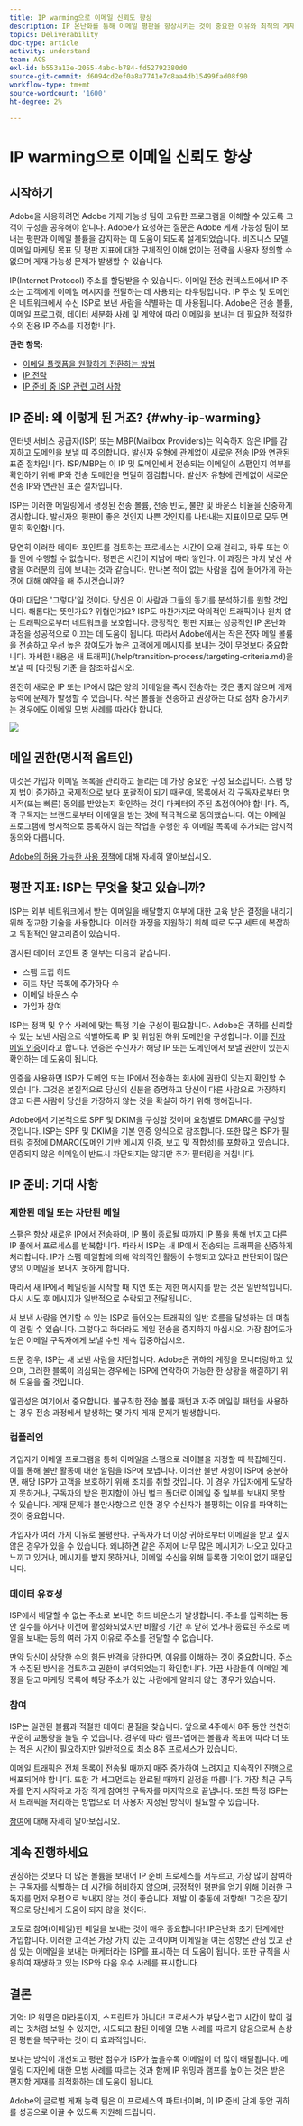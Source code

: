 ```yaml
---
title: IP warming으로 이메일 신뢰도 향상
description: IP 온난화를 통해 이메일 평판을 향상시키는 것이 중요한 이유와 최적의 게재 능력을 위해 어떻게 진행해야 하는지 알아봅니다.
topics: Deliverability
doc-type: article
activity: understand
team: ACS
exl-id: b553a13e-2055-4abc-b784-fd52792380d0
source-git-commit: d6094cd2ef0a8a7741e7d8aa4db15499fad08f90
workflow-type: tm+mt
source-wordcount: '1600'
ht-degree: 2%

---
```


# IP warming으로 이메일 신뢰도 향상

<!--Increase your email reputation with IP warming

## IP Warming overview

In the Adobe Deliverability Consulting and Deliverability Operations teams, we have a vested interest in helping new Campaign customers be as successful as possible as they embark on the route of an IP warming process. If you’ve never been a part of such a project, you may have a lot of questions about it. Let’s get down to the details!-->

## 시작하기

Adobe을 사용하려면 Adobe 게재 가능성 팀이 고유한 프로그램을 이해할 수 있도록 고객이 구성을 공유해야 합니다. Adobe가 요청하는 질문은 Adobe 게재 가능성 팀이 보내는 평판과 이메일 볼륨을 감지하는 데 도움이 되도록 설계되었습니다. 비즈니스 모델, 이메일 마케팅 목표 및 평판 지표에 대한 구체적인 이해 없이는 전략을 사용자 정의할 수 없으며 게재 가능성 문제가 발생할 수 있습니다.

IP(Internet Protocol) 주소를 할당받을 수 있습니다. 이메일 전송 컨텍스트에서 IP 주소는 고객에게 이메일 메시지를 전달하는 데 사용되는 라우팅입니다. IP 주소 및 도메인은 네트워크에서 수신 ISP로 보낸 사람을 식별하는 데 사용됩니다. Adobe은 전송 볼륨, 이메일 프로그램, 데이터 세분화 사례 및 계약에 따라 이메일을 보내는 데 필요한 적절한 수의 전용 IP 주소를 지정합니다.

**관련 항목:**
* [이메일 플랫폼을 원활하게 전환하는 방법](../../help/transition-process/switching-email-platforms.md)
* [IP 전략](../../help/transition-process/infrastructure.md#ip-strategy)
* [IP 준비 중 ISP 관련 고려 사항](../../help/transition-process/isp-specific-considerations-during-ip-warming.md)

## IP 준비: 왜 이렇게 된 거죠? {#why-ip-warming}

인터넷 서비스 공급자(ISP) 또는 MBP(Mailbox Providers)는 익숙하지 않은 IP를 감지하고 도메인을 보낼 때 주의합니다. 발신자 유형에 관계없이 새로운 전송 IP와 연관된 표준 절차입니다. ISP/MBP는 이 IP 및 도메인에서 전송되는 이메일이 스팸인지 여부를 확인하기 위해 IP와 전송 도메인을 면밀히 점검합니다.  발신자 유형에 관계없이 새로운 전송 IP와 연관된 표준 절차입니다.

ISP는 이러한 메일링에서 생성된 전송 볼륨, 전송 빈도, 불만 및 바운스 비율을 신중하게 검사합니다. 발신자의 평판이 좋은 것인지 나쁜 것인지를 나타내는 지표이므로 모두 면밀히 확인합니다.

당연히 이러한 데이터 포인트를 검토하는 프로세스는 시간이 오래 걸리고, 하루 또는 이틀 안에 수행할 수 없습니다. 평판은 시간이 지남에 따라 쌓인다. 이 과정은 마치 낯선 사람을 여러분의 집에 보내는 것과 같습니다. 만나본 적이 없는 사람을 집에 들어가게 하는 것에 대해 예약을 해 주시겠습니까?

아마 대답은 &#39;그렇다&#39;일 것이다. 당신은 이 사람과 그들의 동기를 분석하기를 원할 것입니다. 해롭다는 뜻인가요? 위협인가요? ISP도 마찬가지로 악의적인 트래픽이나 원치 않는 트래픽으로부터 네트워크를 보호합니다. 긍정적인 평판 지표는 성공적인 IP 온난화 과정을 성공적으로 이끄는 데 도움이 됩니다. 따라서 Adobe에서는 작은 전자 메일 볼륨을 전송하고 우선 높은 참여도가 높은 고객에게 메시지를 보내는 것이 무엇보다 중요합니다. 자세한 내용은 새 트래픽](/help/transition-process/targeting-criteria.md)을 보낼 때 [타깃팅 기준 을 참조하십시오.

완전히 새로운 IP 또는 IP에서 많은 양의 이메일을 즉시 전송하는 것은 좋지 않으며 게재 능력에 문제가 발생할 수 있습니다. 작은 볼륨을 전송하고 권장하는 대로 점차 증가시키는 경우에도 이메일 모범 사례를 따라야 합니다.

![](../../help/assets/ip-warming-volume-trend.png)

## 메일 권한(명시적 옵트인)

이것은 가입자 이메일 목록을 관리하고 늘리는 데 가장 중요한 구성 요소입니다. 스팸 방지 법이 증가하고 국제적으로 보다 포괄적이 되기 때문에, 목록에서 각 구독자로부터 명시적(또는 빠른) 동의를 받았는지 확인하는 것이 마케터의 주된 초점이어야 합니다. 즉, 각 구독자는 브랜드로부터 이메일을 받는 것에 적극적으로 동의했습니다. 이는 이메일 프로그램에 명시적으로 등록하지 않는 작업을 수행한 후 이메일 목록에 추가되는 암시적 동의와 다릅니다.

[Adobe의 허용 가능한 사용 정책](https://www.adobe.com/legal/terms/aup.html)에 대해 자세히 알아보십시오.

## 평판 지표: ISP는 무엇을 찾고 있습니까?

ISP는 외부 네트워크에서 받는 이메일을 배달할지 여부에 대한 교육 받은 결정을 내리기 위해 정교한 기술을 사용합니다. 이러한 과정을 지원하기 위해 때로 도구 세트에 복잡하고 독점적인 알고리즘이 있습니다.

검사된 데이터 포인트 중 일부는 다음과 같습니다.

* 스팸 트랩 히트
* 히트 차단 목록에 추가하다 수
* 이메일 바운스 수
* 가입자 참여

ISP는 정책 및 우수 사례에 맞는 특정 기술 구성이 필요합니다. Adobe은 귀하를 신뢰할 수 있는 보낸 사람으로 식별하도록 IP 및 위임된 하위 도메인을 구성합니다. 이를 [전자 메일 인증](/help/transition-process/infrastructure.md#authentication)이라고 합니다. 인증은 수신자가 해당 IP 또는 도메인에서 보낼 권한이 있는지 확인하는 데 도움이 됩니다.

인증을 사용하면 ISP가 도메인 또는 IP에서 전송하는 회사에 권한이 있는지 확인할 수 있습니다. 그것은 본질적으로 당신의 신분을 증명하고 당신이 다른 사람으로 가장하지 않고 다른 사람이 당신을 가장하지 않는 것을 확실히 하기 위해 행해집니다.

Adobe에서 기본적으로 SPF 및 DKIM을 구성할 것이며 요청별로 DMARC를 구성할 것입니다. ISP는 SPF 및 DKIM을 기본 인증 양식으로 참조합니다. 또한 많은 ISP가 필터링 결정에 DMARC(도메인 기반 메시지 인증, 보고 및 적합성)를 포함하고 있습니다. 인증되지 않은 이메일이 반드시 차단되지는 않지만 추가 필터링을 거칩니다.

## IP 준비: 기대 사항

### 제한된 메일 또는 차단된 메일

스팸은 항상 새로운 IP에서 전송하며, IP 풀이 종료될 때까지 IP 풀을 통해 번지고 다른 IP 풀에서 프로세스를 반복합니다. 따라서 ISP는 새 IP에서 전송되는 트래픽을 신중하게 처리합니다. IP가 스팸 메일함에 의해 악의적인 활동이 수행되고 있다고 판단되어 많은 양의 이메일을 보내지 못하게 합니다.

따라서 새 IP에서 메일링을 시작할 때 지연 또는 제한 메시지를 받는 것은 일반적입니다. 다시 시도 후 메시지가 일반적으로 수락되고 전달됩니다.

새 보낸 사람을 연기할 수 있는 ISP로 들어오는 트래픽의 일반 흐름을 달성하는 데 며칠이 걸릴 수 있습니다. 그렇다고 하더라도 메일 전송을 중지하지 마십시오. 가장 참여도가 높은 이메일 구독자에게 보낼 수만 계속 집중하십시오.

드문 경우, ISP는 새 보낸 사람을 차단합니다. Adobe은 귀하의 계정을 모니터링하고 있으며, 그러한 블록이 의심되는 경우에는 ISP에 연락하여 가능한 한 상황을 해결하기 위해 도움을 줄 것입니다.

일관성은 여기에서 중요합니다. 불규칙한 전송 볼륨 패턴과 자주 메일링 패턴을 사용하는 경우 전송 과정에서 발생하는 몇 가지 게재 문제가 발생합니다.

### 컴플레인

[](/help/metrics/complaints.md) 가입자가 이메일 프로그램을 통해 이메일을 스팸으로 레이블을 지정할 때 복잡해진다. 이를 통해 불만 활동에 대한 알림을 ISP에 보냅니다. 이러한 불만 사항이 ISP에 충분하면, 해당 ISP가 고객을 보호하기 위해 조치를 취할 것입니다. 이 경우 가입자에게 도달하지 못하거나, 구독자의 받은 편지함이 아닌 벌크 폴더로 이메일 중 일부를 보내지 못할 수 있습니다. 게재 문제가 불만사항으로 인한 경우 수신자가 불평하는 이유를 파악하는 것이 중요합니다.

가입자가 여러 가지 이유로 불평한다. 구독자가 더 이상 귀하로부터 이메일을 받고 싶지 않은 경우가 있을 수 있습니다. 왜냐하면 같은 주제에 너무 많은 메시지가 나오고 있다고 느끼고 있거나, 메시지를 받지 못하거나, 이메일 수신을 위해 등록한 기억이 없기 때문입니다.

### 데이터 유효성

ISP에서 배달할 수 없는 주소로 보내면 하드 바운스가 발생합니다. 주소를 입력하는 동안 실수를 하거나 이전에 활성화되었지만 비활성 기간 후 닫혀 있거나 종료된 주소로 메일을 보내는 등의 여러 가지 이유로 주소를 전달할 수 없습니다.

만약 당신이 상당한 수의 힘든 반격을 당한다면, 이유를 이해하는 것이 중요합니다. 주소가 수집된 방식을 검토하고 권한이 부여되었는지 확인합니다. 가끔 사람들이 이메일 계정을 닫고 마케팅 목록에 해당 주소가 있는 사람에게 알리지 않는 경우가 있습니다.

### 참여

ISP는 일관된 볼륨과 적절한 데이터 품질을 찾습니다. 앞으로 4주에서 8주 동안 천천히 꾸준히 교통량을 늘릴 수 있습니다. 경우에 따라 램프-업에는 볼륨과 목표에 따라 더 또는 적은 시간이 필요하지만 일반적으로 최소 8주 프로세스가 있습니다.

이메일 트래픽은 전체 목록이 전송될 때까지 매주 증가하여 느려지고 지속적인 진행으로 배포되어야 합니다. 또한 각 세그먼트는 완료될 때까지 일정을 따릅니다. 가장 최근 구독자를 먼저 시작하고 가장 적게 참여한 구독자를 마지막으로 끝냅니다. 또한 특정 ISP는 새 트래픽을 처리하는 방법으로 더 사용자 지정된 방식이 필요할 수 있습니다.

[참여](/help/engagement.md)에 대해 자세히 알아보십시오.

## 계속 진행하세요

권장하는 것보다 더 많은 볼륨을 보내어 IP 준비 프로세스를 서두르고, 가장 많이 참여하는 구독자를 식별하는 데 시간을 허비하지 않으며, 긍정적인 평판을 얻기 위해 이러한 구독자를 먼저 우편으로 보내지 않는 것이 좋습니다. 제발 이 충동에 저항해! 그것은 장기적으로 당신에게 도움이 되지 않을 것이다.

고도로 참여(이메일)한 메일을 보내는 것이 매우 중요합니다! IP온난화 초기 단계에만 가입합니다. 이러한 고객은 가장 가치 있는 고객이며 이메일을 여는 성향은 관심 있고 관심 있는 이메일을 보내는 마케터라는 ISP를 표시하는 데 도움이 됩니다. 또한 규칙을 사용하여 재생하고 있는 ISP와 다음 우수 사례를 표시합니다.

## 결론

기억: IP 워밍은 마라톤이지, 스프린트가 아니다!  프로세스가 부담스럽고 시간이 많이 걸리는 것처럼 보일 수 있지만, 시도되고 참된 이메일 모범 사례를 따르지 않음으로써 손상된 평판을 복구하는 것이 더 효과적입니다.

보내는 방식이 개선되고 평판 점수가 ISP가 높을수록 이메일이 더 많이 배달됩니다. 메일링 디자인에 대한 모범 사례를 따르는 것과 함께 IP 워밍과 램프를 높이는 것은 받은 편지함 게재를 최적화하는 데 도움이 됩니다.

Adobe의 글로벌 게재 능력 팀은 이 프로세스의 파트너이며, 이 IP 준비 단계 동안 귀하를 성공으로 이끌 수 있도록 지원해 드립니다.
